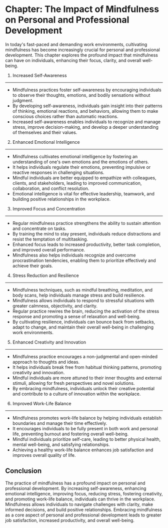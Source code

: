 Chapter: The Impact of Mindfulness on Personal and Professional Development
===========================================================================

In today's fast-paced and demanding work environments, cultivating mindfulness has become increasingly crucial for personal and professional development. This chapter explores the profound impact that mindfulness can have on individuals, enhancing their focus, clarity, and overall well-being.

1. Increased Self-Awareness
---------------------------

* Mindfulness practices foster self-awareness by encouraging individuals to observe their thoughts, emotions, and bodily sensations without judgment.
* By developing self-awareness, individuals gain insight into their patterns of thinking, emotional reactions, and behaviors, allowing them to make conscious choices rather than automatic reactions.
* Increased self-awareness enables individuals to recognize and manage stress, improve decision-making, and develop a deeper understanding of themselves and their values.

2. Enhanced Emotional Intelligence
----------------------------------

* Mindfulness cultivates emotional intelligence by fostering an understanding of one's own emotions and the emotions of others.
* It helps individuals regulate their emotions, preventing impulsive or reactive responses in challenging situations.
* Mindful individuals are better equipped to empathize with colleagues, clients, and stakeholders, leading to improved communication, collaboration, and conflict resolution.
* Emotional intelligence is vital for effective leadership, teamwork, and building positive relationships in the workplace.

3. Improved Focus and Concentration
-----------------------------------

* Regular mindfulness practice strengthens the ability to sustain attention and concentrate on tasks.
* By training the mind to stay present, individuals reduce distractions and resist the temptation of multitasking.
* Enhanced focus leads to increased productivity, better task completion, and improved overall performance.
* Mindfulness also helps individuals recognize and overcome procrastination tendencies, enabling them to prioritize effectively and achieve their goals.

4. Stress Reduction and Resilience
----------------------------------

* Mindfulness techniques, such as mindful breathing, meditation, and body scans, help individuals manage stress and build resilience.
* Mindfulness allows individuals to respond to stressful situations with greater calmness, objectivity, and clarity.
* Regular practice rewires the brain, reducing the activation of the stress response and promoting a sense of relaxation and well-being.
* By cultivating resilience, individuals can bounce back from setbacks, adapt to change, and maintain their overall well-being in challenging work environments.

5. Enhanced Creativity and Innovation
-------------------------------------

* Mindfulness practice encourages a non-judgmental and open-minded approach to thoughts and ideas.
* It helps individuals break free from habitual thinking patterns, promoting creativity and innovation.
* Mindful individuals are more attuned to their inner thoughts and external stimuli, allowing for fresh perspectives and novel solutions.
* By embracing mindfulness, individuals unlock their creative potential and contribute to a culture of innovation within the workplace.

6. Improved Work-Life Balance
-----------------------------

* Mindfulness promotes work-life balance by helping individuals establish boundaries and manage their time effectively.
* It encourages individuals to be fully present in both work and personal life, preventing burnout and fostering overall well-being.
* Mindful individuals prioritize self-care, leading to better physical health, mental well-being, and satisfying relationships.
* Achieving a healthy work-life balance enhances job satisfaction and improves overall quality of life.

Conclusion
----------

The practice of mindfulness has a profound impact on personal and professional development. By increasing self-awareness, enhancing emotional intelligence, improving focus, reducing stress, fostering creativity, and promoting work-life balance, individuals can thrive in the workplace. Mindfulness allows individuals to navigate challenges with clarity, make informed decisions, and build positive relationships. Embracing mindfulness as a core aspect of personal and professional development leads to greater job satisfaction, increased productivity, and overall well-being.
